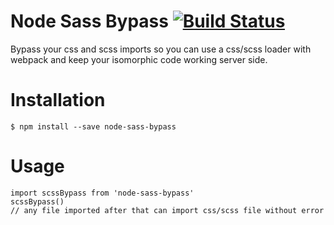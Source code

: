 # Node Sass Bypass [![Build Status](https://travis-ci.org/romainberger/node-sass-bypass.png?branch=master)](https://travis-ci.org/romainberger/node-sass-bypass)

Bypass your css and scss imports so you can use a css/scss loader with webpack and keep your isomorphic code working server side.

# Installation

    $ npm install --save node-sass-bypass

# Usage

    import scssBypass from 'node-sass-bypass'
    scssBypass()
    // any file imported after that can import css/scss file without error
